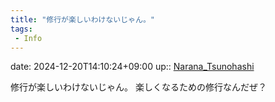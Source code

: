 ```yaml
---
title: "修行が楽しいわけないじゃん。"
tags:
 - Info
---
```


date: 2024-12-20T14:10:24+09:00
up:: [Narana_Tsunohashi](../Bar/Novel/Nacaria/Narana_Tsunohashi.md)

修行が楽しいわけないじゃん。
楽しくなるための修行なんだぜ？
